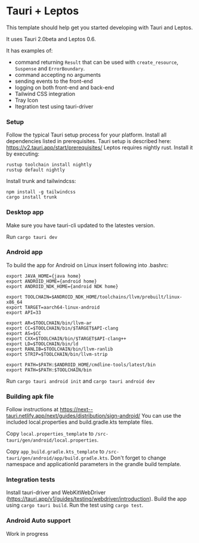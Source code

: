 # Tauri + Leptos

This template should help get you started developing with Tauri and Leptos. 

It uses Tauri 2.0beta and Leptos 0.6.

It has examples of:

* command returning `Result` that can be used with `create_resource`, `Suspense` and `ErrorBoundary`.
* command accepting no arguments
* sending events to the front-end
* logging on both front-end and back-end
* Tailwind CSS integration
* Tray Icon
* Itegration test using tauri-driver

### Setup

Follow the typical Tauri setup process for your platform. Install all dependencies listed in prerequisites.
Tauri setup is described here: https://v2.tauri.app/start/prerequisites/
Leptos requires nightly rust. Install it by executing:

```
rustup toolchain install nightly
rustup default nightly
```

Install trunk and tailwindcss:

```
npm install -g tailwindcss
cargo install trunk
```


### Desktop app


Make sure you have tauri-cli updated to the latestes version.

Run `cargo tauri dev`

### Android app

To build the app for Android on Linux insert following into .bashrc:

```
export JAVA_HOME={java home}
export ANDROID_HOME={android home}
export ANDROID_NDK_HOME={android NDK home}

export TOOLCHAIN=$ANDROID_NDK_HOME/toolchains/llvm/prebuilt/linux-x86_64
export TARGET=aarch64-linux-android
export API=33

export AR=$TOOLCHAIN/bin/llvm-ar
export CC=$TOOLCHAIN/bin/$TARGET$API-clang
export AS=$CC
export CXX=$TOOLCHAIN/bin/$TARGET$API-clang++
export LD=$TOOLCHAIN/bin/ld
export RANLIB=$TOOLCHAIN/bin/llvm-ranlib
export STRIP=$TOOLCHAIN/bin/llvm-strip

export PATH=$PATH:$ANDROID_HOME/cmdline-tools/latest/bin
export PATH=$PATH:$TOOLCHAIN/bin
```


Run `cargo tauri android init` and `cargo tauri android dev`

### Building apk file

Follow instructions at https://next--tauri.netlify.app/next/guides/distribution/sign-android/
You can use the included local.properties and build.gradle.kts template files.

Copy `local.properties_template` to `/src-tauri/gen/android/local.properties`. 

Copy `app_build.gradle.kts_template` to `/src-tauri/gen/android/app/build.gradle.kts`.
Don't forget to change namespace and applicationId parameters in the grandle build template. 

### Integration tests

Install tauri-driver and WebKitWebDriver (https://tauri.app/v1/guides/testing/webdriver/introduction). Build the app using `cargo tauri build`. Run the test using `cargo test`. 

### Android Auto support

Work in progress

